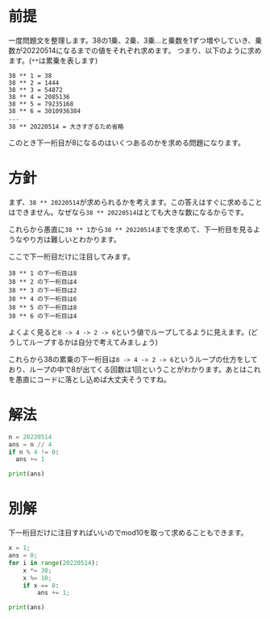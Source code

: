 # 前提

一度問題文を整理します。38の1乗、2乗、3乗...と乗数を1ずつ増やしていき、乗数が20220514になるまでの値をそれぞれ求めます。
つまり、以下のように求めます。(`**`は累乗を表します)
```
38 ** 1 = 38
38 ** 2 = 1444
38 ** 3 = 54872
38 ** 4 = 2085136
38 ** 5 = 79235168
38 ** 6 = 3010936384
...
38 ** 20220514 = 大きすぎるため省略
```

このとき下一桁目が8になるのはいくつあるのかを求める問題になります。

# 方針

まず、`38 ** 20220514`が求められるかを考えます。この答えはすぐに求めることはできません。なぜなら`38 ** 20220514`はとても大きな数になるからです。

これらから愚直に`38 ** 1`から`38 ** 20220514`までを求めて、下一桁目を見るようなやり方は難しいとわかります。

ここで下一桁目だけに注目してみます。

```
38 ** 1 の下一桁目は8
38 ** 2 の下一桁目は4
38 ** 3 の下一桁目は2
38 ** 4 の下一桁目は6
38 ** 5 の下一桁目は8
38 ** 6 の下一桁目は4
```

よくよく見ると`8 -> 4 -> 2 -> 6`という値でループしてるように見えます。(どうしてループするかは自分で考えてみましょう)

これらから38の累乗の下一桁目は`8 -> 4 -> 2 -> 6`というループの仕方をしており、ループの中で8が出てくる回数は1回ということがわかります。あとはこれを愚直にコードに落とし込めば大丈夫そうですね。

# 解法

```py
n = 20220514
ans = n // 4
if n % 4 != 0:
  ans += 1

print(ans)
```

# 別解

下一桁目だけに注目すればいいのでmod10を取って求めることもできます。
```py
x = 1;
ans = 0;
for i in range(20220514):
    x *= 38;
    x %= 10;
    if x == 8:
        ans += 1;

print(ans)
```
